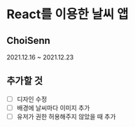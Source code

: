 # React를 이용한 날씨 앱
## ChoiSenn


2021.12.16 ~ 2021.12.23


## 추가할 것

- [ ] 디자인 수정
- [ ] 배경에 날씨마다 이미지 추가
- [ ] 유저가 권한 허용해주지 않았을 때 추가
